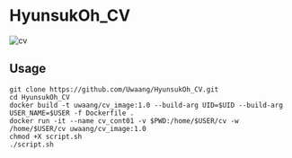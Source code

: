 # HyunsukOh_CV
![cv](https://github.com/Uwaang/HyunsukOh_CV/assets/102516673/d55903f0-167e-4f2b-88e1-6a5ddc4a860c)

## Usage
```
git clone https://github.com/Uwaang/HyunsukOh_CV.git
cd HyunsukOh_CV
docker build -t uwaang/cv_image:1.0 --build-arg UID=$UID --build-arg USER_NAME=$USER -f Dockerfile .
docker run -it --name cv_cont01 -v $PWD:/home/$USER/cv -w /home/$USER/cv uwaang/cv_image:1.0
chmod +X script.sh
./script.sh
```
